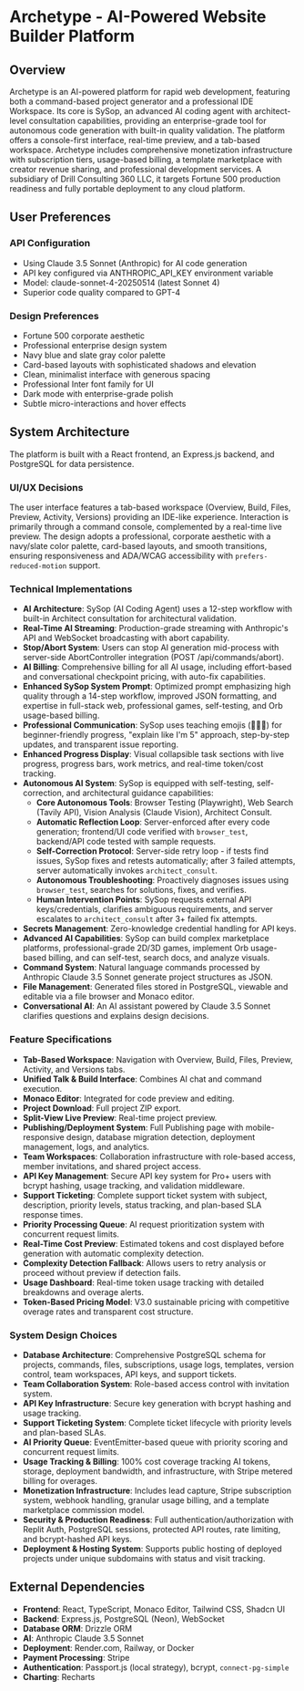 # Archetype - AI-Powered Website Builder Platform

## Overview
Archetype is an AI-powered platform for rapid web development, featuring both a command-based project generator and a professional IDE Workspace. Its core is SySop, an advanced AI coding agent with architect-level consultation capabilities, providing an enterprise-grade tool for autonomous code generation with built-in quality validation. The platform offers a console-first interface, real-time preview, and a tab-based workspace. Archetype includes comprehensive monetization infrastructure with subscription tiers, usage-based billing, a template marketplace with creator revenue sharing, and professional development services. A subsidiary of Drill Consulting 360 LLC, it targets Fortune 500 production readiness and fully portable deployment to any cloud platform.

## User Preferences
### API Configuration
- Using Claude 3.5 Sonnet (Anthropic) for AI code generation
- API key configured via ANTHROPIC_API_KEY environment variable
- Model: claude-sonnet-4-20250514 (latest Sonnet 4)
- Superior code quality compared to GPT-4

### Design Preferences
- Fortune 500 corporate aesthetic
- Professional enterprise design system
- Navy blue and slate gray color palette
- Card-based layouts with sophisticated shadows and elevation
- Clean, minimalist interface with generous spacing
- Professional Inter font family for UI
- Dark mode with enterprise-grade polish
- Subtle micro-interactions and hover effects

## System Architecture
The platform is built with a React frontend, an Express.js backend, and PostgreSQL for data persistence.

### UI/UX Decisions
The user interface features a tab-based workspace (Overview, Build, Files, Preview, Activity, Versions) providing an IDE-like experience. Interaction is primarily through a command console, complemented by a real-time live preview. The design adopts a professional, corporate aesthetic with a navy/slate color palette, card-based layouts, and smooth transitions, ensuring responsiveness and ADA/WCAG accessibility with `prefers-reduced-motion` support.

### Technical Implementations
- **AI Architecture**: SySop (AI Coding Agent) uses a 12-step workflow with built-in Architect consultation for architectural validation.
- **Real-Time AI Streaming**: Production-grade streaming with Anthropic's API and WebSocket broadcasting with abort capability.
- **Stop/Abort System**: Users can stop AI generation mid-process with server-side AbortController integration (POST /api/commands/abort).
- **AI Billing**: Comprehensive billing for all AI usage, including effort-based and conversational checkpoint pricing, with auto-fix capabilities.
- **Enhanced SySop System Prompt**: Optimized prompt emphasizing high quality through a 14-step workflow, improved JSON formatting, and expertise in full-stack web, professional games, self-testing, and Orb usage-based billing.
- **Professional Communication**: SySop uses teaching emojis (🧠🔨✅) for beginner-friendly progress, "explain like I'm 5" approach, step-by-step updates, and transparent issue reporting.
- **Enhanced Progress Display**: Visual collapsible task sections with live progress, progress bars, work metrics, and real-time token/cost tracking.
- **Autonomous AI System**: SySop is equipped with self-testing, self-correction, and architectural guidance capabilities:
  - **Core Autonomous Tools**: Browser Testing (Playwright), Web Search (Tavily API), Vision Analysis (Claude Vision), Architect Consult.
  - **Automatic Reflection Loop**: Server-enforced after every code generation; frontend/UI code verified with `browser_test`, backend/API code tested with sample requests.
  - **Self-Correction Protocol**: Server-side retry loop - if tests find issues, SySop fixes and retests automatically; after 3 failed attempts, server automatically invokes `architect_consult`.
  - **Autonomous Troubleshooting**: Proactively diagnoses issues using `browser_test`, searches for solutions, fixes, and verifies.
  - **Human Intervention Points**: SySop requests external API keys/credentials, clarifies ambiguous requirements, and server escalates to `architect_consult` after 3+ failed fix attempts.
- **Secrets Management**: Zero-knowledge credential handling for API keys.
- **Advanced AI Capabilities**: SySop can build complex marketplace platforms, professional-grade 2D/3D games, implement Orb usage-based billing, and can self-test, search docs, and analyze visuals.
- **Command System**: Natural language commands processed by Anthropic Claude 3.5 Sonnet generate project structures as JSON.
- **File Management**: Generated files stored in PostgreSQL, viewable and editable via a file browser and Monaco editor.
- **Conversational AI**: An AI assistant powered by Claude 3.5 Sonnet clarifies questions and explains design decisions.

### Feature Specifications
- **Tab-Based Workspace**: Navigation with Overview, Build, Files, Preview, Activity, and Versions tabs.
- **Unified Talk & Build Interface**: Combines AI chat and command execution.
- **Monaco Editor**: Integrated for code preview and editing.
- **Project Download**: Full project ZIP export.
- **Split-View Live Preview**: Real-time project preview.
- **Publishing/Deployment System**: Full Publishing page with mobile-responsive design, database migration detection, deployment management, logs, and analytics.
- **Team Workspaces**: Collaboration infrastructure with role-based access, member invitations, and shared project access.
- **API Key Management**: Secure API key system for Pro+ users with bcrypt hashing, usage tracking, and validation middleware.
- **Support Ticketing**: Complete support ticket system with subject, description, priority levels, status tracking, and plan-based SLA response times.
- **Priority Processing Queue**: AI request prioritization system with concurrent request limits.
- **Real-Time Cost Preview**: Estimated tokens and cost displayed before generation with automatic complexity detection.
- **Complexity Detection Fallback**: Allows users to retry analysis or proceed without preview if detection fails.
- **Usage Dashboard**: Real-time token usage tracking with detailed breakdowns and overage alerts.
- **Token-Based Pricing Model**: V3.0 sustainable pricing with competitive overage rates and transparent cost structure.

### System Design Choices
- **Database Architecture**: Comprehensive PostgreSQL schema for projects, commands, files, subscriptions, usage logs, templates, version control, team workspaces, API keys, and support tickets.
- **Team Collaboration System**: Role-based access control with invitation system.
- **API Key Infrastructure**: Secure key generation with bcrypt hashing and usage tracking.
- **Support Ticketing System**: Complete ticket lifecycle with priority levels and plan-based SLAs.
- **AI Priority Queue**: EventEmitter-based queue with priority scoring and concurrent request limits.
- **Usage Tracking & Billing**: 100% cost coverage tracking AI tokens, storage, deployment bandwidth, and infrastructure, with Stripe metered billing for overages.
- **Monetization Infrastructure**: Includes lead capture, Stripe subscription system, webhook handling, granular usage billing, and a template marketplace commission model.
- **Security & Production Readiness**: Full authentication/authorization with Replit Auth, PostgreSQL sessions, protected API routes, rate limiting, and bcrypt-hashed API keys.
- **Deployment & Hosting System**: Supports public hosting of deployed projects under unique subdomains with status and visit tracking.

## External Dependencies
- **Frontend**: React, TypeScript, Monaco Editor, Tailwind CSS, Shadcn UI
- **Backend**: Express.js, PostgreSQL (Neon), WebSocket
- **Database ORM**: Drizzle ORM
- **AI**: Anthropic Claude 3.5 Sonnet
- **Deployment**: Render.com, Railway, or Docker
- **Payment Processing**: Stripe
- **Authentication**: Passport.js (local strategy), bcrypt, `connect-pg-simple`
- **Charting**: Recharts